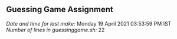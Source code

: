 ## Guessing Game Assignment
*Date and time for last make:*
Monday 19 April 2021 03:53:59 PM IST
*Number of lines in guessinggame.sh:*
22
